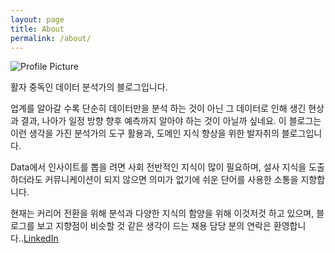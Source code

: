 ```yaml
---
layout: page
title: About
permalink: /about/
---
```


<img src="{{ site.baseurl }}/assets/profile-placeholder.jpg" title="Profile Picture" class="profile">

활자 중독인 데이터 분석가의 블로그입니다.

업계를 알아갈 수록 단순히 데이터만을 분석 하는 것이 아닌 그 데이터로 인해 생긴 현상과 결과, 나아가 일정 방향 향후 예측까지 알아야 하는 것이 아닐까 싶네요.
이 블로그는 이런 생각을 가진 분석가의 도구 활용과, 도메인 지식 향상을 위한 발자취의 블로그입니다. 

Data에서 인사이트를 뽑을 려면 사회 전반적인 지식이 많이 필요하며, 설사 지식을 도출하더라도 커뮤니케이션이 되지 않으면 의미가 없기에 쉬운 단어를 사용한 소통을 지향합니다. 

현재는 커리어 전환을 위해 분석과 다양한 지식의 함양을 위해 이것저것 하고 있으며, 블로그를 보고 지향점이 비슷할 것 같은 생각이 드는 채용 담당 분의 연락은 환영합니다..[LinkedIn](https://www.linkedin.com/in/gwangho-yi-70829a184)

[CreedMaestro]: https://github.com/CreedMaestro/CreedMaestro.github.io
[bencentra]: http://bencentra.com
[LinkedIn]: https://github.com/jekyll/jekyll
